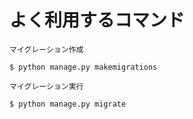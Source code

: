 # よく利用するコマンド
`マイグレーション作成`
```
$ python manage.py makemigrations
```

`マイグレーション実行`
```
$ python manage.py migrate
```
